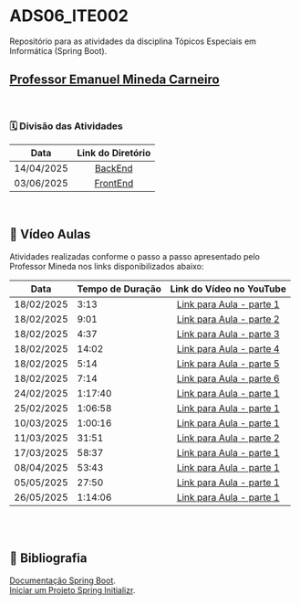 
# ADS06_ITE002

Repositório para as atividades da disciplina Tópicos Especiais em Informática (Spring Boot).

## <a href="https://github.com/mineda" target="Mineda"> Professor Emanuel Mineda Carneiro </a>


<br>

### :spiral_calendar: Divisão das Atividades

| Data | Link do Diretório |
|:----------:|:-------------------------------------------------:|
| 14/04/2025 | [BackEnd](https://github.com/ClaudiaCBS/ADS06_ITE002/tree/main/backend/README.md) |
| 03/06/2025 | [FrontEnd](https://github.com/ClaudiaCBS/ADS06_ITE002/tree/main/frontend/README.md) |


<br>


## :movie_camera: Vídeo Aulas

Atividades realizadas conforme o passo a passo apresentado pelo Professor Mineda nos links disponibilizados abaixo:

| Data | Tempo de Duração | Link do Vídeo no YouTube |
|:----------:|:-----------------------|:-------------------------------------------------:|
| 18/02/2025 | 3:13  | [Link para Aula - parte 1](https://youtu.be/tmj-C3HqQOU) |
| 18/02/2025 | 9:01  | [Link para Aula - parte 2](https://youtu.be/RbdDPcu0NYA) |
| 18/02/2025 | 4:37  | [Link para Aula - parte 3](https://youtu.be/76W0w0cByyI) |
| 18/02/2025 | 14:02  | [Link para Aula - parte 4](https://youtu.be/jB-rKExlf4s) |
| 18/02/2025 | 5:14  | [Link para Aula - parte 5](https://youtu.be/tjRzzQRUzKo) |
| 18/02/2025 | 7:14  | [Link para Aula - parte 6](https://youtu.be/0fL0ue-5spk) |
| 24/02/2025 | 1:17:40  | [Link para Aula - parte 1](https://youtu.be/26G6uWGVbkk) |
| 25/02/2025 | 1:06:58  | [Link para Aula - parte 1](https://youtu.be/7BIuw57aBAA) |
| 10/03/2025 | 1:00:16  | [Link para Aula - parte 1](https://youtu.be/a9wyZUjRf-8) |
| 11/03/2025 | 31:51  | [Link para Aula - parte 2](https://youtu.be/kIgIhjNjLLQ) |
| 17/03/2025 | 58:37  | [Link para Aula - parte 1](https://youtu.be/XjRvtIJCdfE) |
| 08/04/2025 | 53:43  | [Link para Aula - parte 1](https://youtu.be/Yzrecs4agn0) |
| 05/05/2025 | 27:50  | [Link para Aula - parte 1](https://youtu.be/568TZmK3-9c) |
| 26/05/2025 | 1:14:06  | [Link para Aula - parte 1](https://youtu.be/74Vl_3QJixQ) |


<br>


<br>


## :book: Bibliografia  
[Documentação Spring Boot](https://spring.io/projects/spring-boot). <br>
[Iniciar um Projeto Spring Initializr](https://start.spring.io/).


